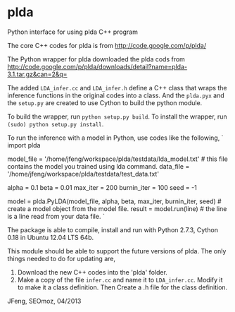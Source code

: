 plda
=======

Python interface for using plda C++ program


The core C++ codes for plda is from http://code.google.com/p/plda/

The Python wrapper for plda downloaded the plda cods from http://code.google.com/p/plda/downloads/detail?name=plda-3.1.tar.gz&can=2&q=

The added `LDA_infer.cc` and `LDA_infer.h` define a C++ class that wraps the inference functions in the original codes into a class. And the `plda.pyx` and the `setup.py` are created to use Cython to build the python module. 

To build the wrapper, run `python setup.py build`.
To install the wrapper, run `(sudo) python setup.py install`.

To run the inference with a model in Python, use codes like the following,
`
import plda

model_file = '/home/jfeng/workspace/plda/testdata/lda_model.txt' # this file contains the model you trained using lda command.
data_file = '/home/jfeng/workspace/plda/testdata/test_data.txt'

alpha = 0.1
beta = 0.01
max_iter = 200
burnin_iter = 100
seed = -1

model = plda.PyLDA(model_file, alpha, beta, max_iter, burnin_iter, seed) # create a model object from the model file.
result = model.run(line) # the line is a line read from your data file.
`

The package is able to compile, install and run with Python 2.7.3, Cython 0.18 in Ubuntu 12.04 LTS 64b.

This module should be able to support the future versions of plda. The only things needed to do for updating are,
1. Download the new C++ codes into the 'plda' folder.
2. Make a copy of the file `infer.cc` and name it to `LDA_infer.cc`. Modify it to make it a class definition. Then Create a .h file for the class definition.

JFeng, SEOmoz, 04/2013

